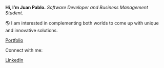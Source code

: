 **Hi, I’m Juan Pablo.** *Software Developer and Business Management Student.*

🌎 I am interested in complementing both worlds to come up with unique and innovative solutions. 

[Portfolio](https://megaqbitx.github.io)

Connect with me:

[LinkedIn](https://www.linkedin.com/in/juan-pablo-partridge-208a39214/)

